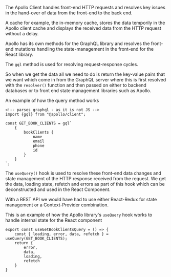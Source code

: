 The Apollo Client handles front-end HTTP requests and resolves key issues in the hand-over of data from the front-end to the back end.

A cache for example, the in-memory cache, stores the data temporily in the Apollo client cache and displays the received data from the HTTP request without a delay.

Apollo has its own methods for the GraphQL library and resolves the front-end mutations handling the state-management in the front-end for the React library.

The `gql` method is used for resolving request-response cycles.

So when we get the data all we need to do is return the key-value pairs that we want which come in from the GraphQL server where this is first resolved with the `resolver()` function and then passed on either to backend databases or to front end state management libraries such as Apollo.

An example of how the query method works

```
<!-- parses graphql - as it is not JS -->
import {gql} from "@apollo/client";

const GET_BOOK_CLIENTS = gql`
    {
        bookClients {
            name
            email
            phone
            id
        }
    }
`;
```

The `useQuery()` hook is used to resolve these front-end data changes and state management of the HTTP response received from the request. We get the data, loading state, refetch and errors as part of this hook which can be deconstructed and used in the React Component.

With a REST API we would have had to use either React-Redux for state management or a Context-Provider combination.

This is an example of how the Apollo library's `useQuery` hook works to handle internal state for the React component

```
export const useGetBookClientsQuery = () => {
    const { loading, error, data, refetch } = useQuery(GET_BOOK_CLIENTS);
    return {
        error,
        data,
        loading,
        refetch
    }
}
```